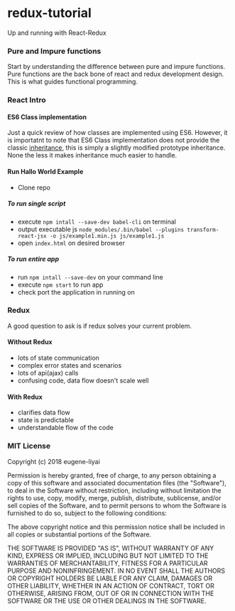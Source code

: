 # redux-tutorial
Up and running with React-Redux

### Pure and Impure functions

Start by understanding the difference between pure and impure functions. Pure functions are the back bone of react and redux development design. This is what guides functional programming.

### React Intro
#### ES6 Class implementation
Just a quick review of how classes are implemented using ES6. However, it is importatnt to note that ES6 Class implementation does not provide the classic [inheritance](https://en.wikipedia.org/wiki/Inheritance_(object-oriented_programming)), this is simply a slightly modified prototype inheritance. None the less it makes inheritance much easier to handle.  

#### Run Hallo World Example
- Clone repo
##### To run single script
- execute `npm intall --save-dev babel-cli` on terminal
- output executable js `node_modules/.bin/babel --plugins transform-react-jsx -o js/example1.min.js js/example1.js`
- open `index.html` on desired browser

##### To run entire app
- run `npm intall --save-dev` on your command line
- execute `npm start` to run app
- check port the application in running on

### Redux
A good question to ask is if redux solves your current problem.
#### Without Redux
- lots of state communication
- complex error states and scenarios
- lots of api(ajax) calls
- confusing code, data flow doesn't scale well

#### With Redux
- clarifies data flow
- state is predictable
- understandable flow of the code

### MIT License

Copyright (c) 2018 eugene-liyai

Permission is hereby granted, free of charge, to any person obtaining a copy
of this software and associated documentation files (the "Software"), to deal
in the Software without restriction, including without limitation the rights
to use, copy, modify, merge, publish, distribute, sublicense, and/or sell
copies of the Software, and to permit persons to whom the Software is
furnished to do so, subject to the following conditions:

The above copyright notice and this permission notice shall be included in all
copies or substantial portions of the Software.

THE SOFTWARE IS PROVIDED "AS IS", WITHOUT WARRANTY OF ANY KIND, EXPRESS OR
IMPLIED, INCLUDING BUT NOT LIMITED TO THE WARRANTIES OF MERCHANTABILITY,
FITNESS FOR A PARTICULAR PURPOSE AND NONINFRINGEMENT. IN NO EVENT SHALL THE
AUTHORS OR COPYRIGHT HOLDERS BE LIABLE FOR ANY CLAIM, DAMAGES OR OTHER
LIABILITY, WHETHER IN AN ACTION OF CONTRACT, TORT OR OTHERWISE, ARISING FROM,
OUT OF OR IN CONNECTION WITH THE SOFTWARE OR THE USE OR OTHER DEALINGS IN THE
SOFTWARE.
